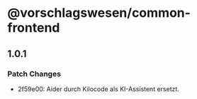 # @vorschlagswesen/common-frontend

## 1.0.1

### Patch Changes

- 2f59e00: Aider durch Kilocode als KI-Assistent ersetzt.
